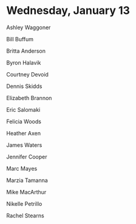 # Wednesday, January 13

Ashley Waggoner

Bill Buffum

Britta Anderson

Byron Halavik

Courtney Devoid

Dennis Skidds

Elizabeth Brannon

Eric Salomaki

Felicia Woods

Heather Axen

James Waters

Jennifer Cooper

Marc Mayes

Marzia Tamanna

Mike MacArthur

Nikelle Petrillo

Rachel Stearns
